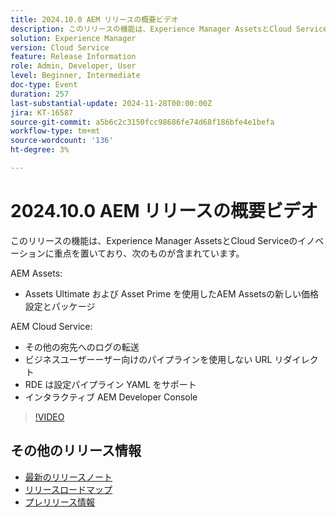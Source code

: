 ```yaml
---
title: 2024.10.0 AEM リリースの概要ビデオ
description: このリリースの機能は、Experience Manager AssetsとCloud Serviceの技術革新に重点を置いており、次のものが含まれます。AEM Assets Assets Ultimate および Asset PrimeAEM Cloud Serviceを使用したAEM Assetsの新しい価格とパッケージ化より多くの宛先への転送ログ ビジネスユーザー向けのパイプラインを使用しない URL リダイレクト ​ RDE がサポートされる設定パイプライン YAML​ インタラクティブ AEM Developer Console
solution: Experience Manager
version: Cloud Service
feature: Release Information
role: Admin, Developer, User
level: Beginner, Intermediate
doc-type: Event
duration: 257
last-substantial-update: 2024-11-28T00:00:00Z
jira: KT-16587
source-git-commit: a5b6c2c3150fcc98686fe74d68f186bfe4e1befa
workflow-type: tm+mt
source-wordcount: '136'
ht-degree: 3%

---
```



# 2024.10.0 AEM リリースの概要ビデオ

このリリースの機能は、Experience Manager AssetsとCloud Serviceのイノベーションに重点を置いており、次のものが含まれています。

AEM Assets:
* Assets Ultimate および Asset Prime を使用したAEM Assetsの新しい価格設定とパッケージ

AEM Cloud Service:
* その他の宛先へのログの転送
* ビジネスユーザー&#x200B;ーザー向けのパイプラインを使用しない URL リダイレクト
* RDE は設定パイプライン YAML をサポート&#x200B;
* インタラクティブ AEM Developer Console

>[!VIDEO](https://video.tv.adobe.com/v/3440501/?learn=on&enablevpops)

<!--

Have questions about the release?  Discuss the release in [Experience League Communities](https://adobe.ly/4eqofkS)

-->

## その他のリリース情報

* [最新のリリースノート](https://experienceleague.adobe.com/docs/experience-manager-cloud-service/content/release-notes/home.html?lang=ja)
* [ リリースロードマップ ](https://experienceleague.adobe.com/docs/experience-manager-release-information/aem-release-updates/update-releases-roadmap.html?lang=ja)
* [ プレリリース情報 ](https://experienceleague.adobe.com/docs/experience-manager-cloud-service/content/release-notes/prerelease.html)